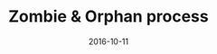 ---
layout: post
title: Zombie & Orphan process
date: 2016-10-11
excerpt: "A more practical guide to understanding Zombie & Orphan processes, that arise due to improper termination of parent and child processes, also explaining the way UNIX deals with such cases, and the correct way to program to avoid such cases."
tags: [unix, process, C, OS]
comments: true
---